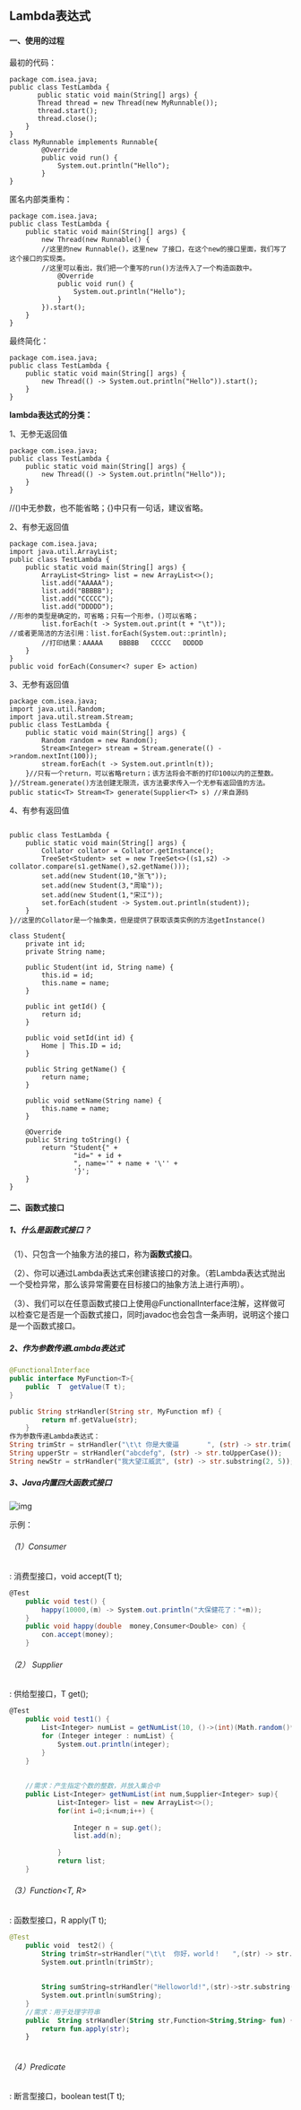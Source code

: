 ## Lambda表达式

#### 一、使用的过程

最初的代码：

```text
package com.isea.java;
public class TestLambda {
       public static void main(String[] args) {
       Thread thread = new Thread(new MyRunnable());
       thread.start();
       thread.close();
    }
}
class MyRunnable implements Runnable{
	    @Override
        public void run() {
            System.out.println("Hello");
        }
}
```

匿名内部类重构：

```text
package com.isea.java;
public class TestLambda {
    public static void main(String[] args) {
        new Thread(new Runnable() {
        //这里的new Runnable()，这里new 了接口，在这个new的接口里面，我们写了这个接口的实现类。
        //这里可以看出，我们把一个重写的run()方法传入了一个构造函数中。
            @Override
            public void run() {
                System.out.println("Hello");
            }
        }).start();
    }
}
```

最终简化：

```text
package com.isea.java;
public class TestLambda {
    public static void main(String[] args) {
        new Thread(() -> System.out.println("Hello")).start();
    }
}
```

**lambda表达式的分类：**

1、无参无返回值

```text
package com.isea.java;
public class TestLambda {
    public static void main(String[] args) {
        new Thread(() -> System.out.println("Hello"));
    }
}
```

//()中无参数，也不能省略；{}中只有一句话，建议省略。

2、有参无返回值

```text
package com.isea.java;
import java.util.ArrayList;
public class TestLambda {
    public static void main(String[] args) {
        ArrayList<String> list = new ArrayList<>();
        list.add("AAAAA");
        list.add("BBBBB");
        list.add("CCCCC");
        list.add("DDDDD");
//形参的类型是确定的，可省略；只有一个形参，()可以省略；
        list.forEach(t -> System.out.print(t + "\t"));
//或者更简洁的方法引用：list.forEach(System.out::println);
        //打印结果：AAAAA	BBBBB	CCCCC	DDDDD
    }
}
public void forEach(Consumer<? super E> action)
```

3、无参有返回值

```text
package com.isea.java;
import java.util.Random;
import java.util.stream.Stream;
public class TestLambda {
    public static void main(String[] args) {
        Random random = new Random();
        Stream<Integer> stream = Stream.generate(() ->random.nextInt(100));
        stream.forEach(t -> System.out.println(t));
    }//只有一个return，可以省略return；该方法将会不断的打印100以内的正整数。
}//Stream.generate()方法创建无限流，该方法要求传入一个无参有返回值的方法。
public static<T> Stream<T> generate(Supplier<T> s) //来自源码
```

4、有参有返回值

```text

public class TestLambda {
    public static void main(String[] args) {
        Collator collator = Collator.getInstance();
        TreeSet<Student> set = new TreeSet<>((s1,s2) -> collator.compare(s1.getName(),s2.getName()));
        set.add(new Student(10,"张飞"));
        set.add(new Student(3,"周瑜"));
        set.add(new Student(1,"宋江"));
        set.forEach(student -> System.out.println(student));
    }
}//这里的Collator是一个抽象类，但是提供了获取该类实例的方法getInstance()
 
class Student{
    private int id;
    private String name;
    
    public Student(int id, String name) {
        this.id = id;
        this.name = name;
    }
 
    public int getId() {
        return id;
    }
 
    public void setId(int id) {
        Home | This.ID = id;
    }
 
    public String getName() {
        return name;
    }
 
    public void setName(String name) {
        this.name = name;
    }
 
    @Override
    public String toString() {
        return "Student{" +
                "id=" + id +
                ", name='" + name + '\'' +
                '}';
    }
}
```

#### 二、函数式接口

##### 1、什么是函数式接口？

（1）、只包含一个抽象方法的接口，称为**函数式接口**。

（2）、你可以通过Lambda表达式来创建该接口的对象。（若Lambda表达式抛出一个受检异常，那么该异常需要在目标接口的抽象方法上进行声明）。

（3）、我们可以在任意函数式接口上使用@FunctionalInterface注解，这样做可以检查它是否是一个函数式接口，同时javadoc也会包含一条声明，说明这个接口是一个函数式接口。

##### 2、作为参数传递Lambda表达式

```java
@FunctionalInterface
public interface MyFunction<T>{
    public  T  getValue(T t);
}
```

```rust
public String strHandler(String str, MyFunction mf) {
        return mf.getValue(str);
    }
作为参数传递Lambda表达式：
String trimStr = strHandler("\t\t 你是大傻逼       ", (str) -> str.trim());
String upperStr = strHandler("abcdefg", (str) -> str.toUpperCase());
String newStr = strHandler("我大望江威武", (str) -> str.substring(2, 5));
```

##### 3、Java内置四大函数式接口

![img](https://upload-images.jianshu.io/upload_images/5654620-54f3bb66b35cd761.png?imageMogr2/auto-orient/strip|imageView2/2/format/webp)

示例：

###### （1）Consumer<T> 

: 消费型接口，void accept(T t);

```csharp
@Test
    public void test() {
        happy(10000,(m) -> System.out.println("大保健花了："+m));
    }
    public void happy(double  money,Consumer<Double> con) {
        con.accept(money);
    }
```

###### （2） Supplier<T>

 : 供给型接口，T get();

```csharp
@Test
    public void test1() {
        List<Integer> numList = getNumList(10, ()->(int)(Math.random()*100 ));
        for (Integer integer : numList) {
            System.out.println(integer);
        }
    }
    
    
    //需求：产生指定个数的整数，并放入集合中
    public List<Integer> getNumList(int num,Supplier<Integer> sup){
            List<Integer> list = new ArrayList<>();
            for(int i=0;i<num;i++) {
                
                Integer n = sup.get();
                list.add(n);
                
            }
            return list;
    }
```

###### （3）Function<T, R> 

: 函数型接口，R apply(T t);

```kotlin
@Test
    public void  test2() {
        String trimStr=strHandler("\t\t  你好，world！   ",(str) -> str.trim());
        System.out.println(trimStr);
        
        
        String sumString=strHandler("Helloworld!",(str)->str.substring(2, 4));
        System.out.println(sumString);
    }
    //需求：用于处理字符串
    public  String strHandler(String str,Function<String,String> fun) {
        return fun.apply(str);
    }
    
```

###### （4）Predicate<T> 

: 断言型接口，boolean test(T t);